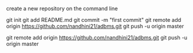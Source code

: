 create a new repository on the command line

git init
git add README.md
git commit -m "first commit"
git remote add origin https://github.com/nandhini21/adbms.git
git push -u origin master

git remote add origin https://github.com/nandhini21/adbms.git
git push -u origin master


